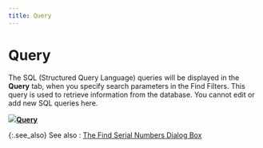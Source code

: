 ```yaml
---
title: Query
---
```


# Query


The SQL (Structured Query Language) queries will be displayed in the  **Query** tab, when you specify search  parameters in the Find Filters. This query is used to retrieve information  from the database. You cannot edit or add new SQL queries here.


**![]({{site.wm_baseurl}}/img/lens.gif)[Query]({{site.wwe_chm}}/advanced-options/find-function/query_wwe_find_filter.html)**


{:.see_also}
See also
: [The  Find Serial Numbers Dialog Box]({{site.wm_baseurl}}/serial-num-trk/find/serialized-and-auto-serialized-items/the_find_serial_no_dialog_box.html)
